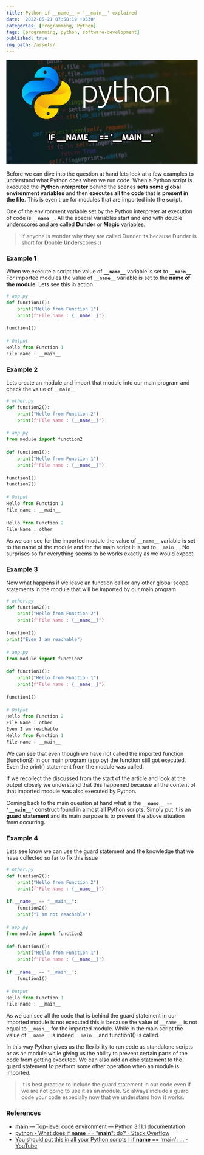 ```yaml
---
title: Python if __name__ = '__main__' explained
date: '2022-05-21 07:58:19 +0530'
categories: [Programming, Python]
tags: [programming, python, software-development]
published: true
img_path: /assets/
---
```


![Python Name Main Banner](images/python-name-main/python-name-main-banner.png)

Before we can dive into the question at hand lets look at a few examples to understand what Python does when we run code. When a Python script is executed the **Python interpreter** behind the scenes **sets some global environment variables** and then **executes all the code** that is **present in the file**. This is even true for modules that are imported into the script.

One of the environment variable set by the Python interpreter at execution of code is **`__name__`**. All the special variables start and end with double underscores and are called **Dunder** or **Magic** variables.

> If anyone is wonder why they are called Dunder its because Dunder is short for **D**ouble **Under**scores :)

### Example 1

When we execute a script the value of **`__name__`** variable is set to **`__main__`** For imported modules the value of **`__name__`** variable is set to the **name of the module**. Lets see this in action.

```python
# app.py
def function1():
    print("Hello from Function 1")
    print(f"File name : {__name__}")
    
function1()
    
# Output
Hello from Function 1
File name : __main__
```

### Example 2

Lets create an module and import that module into our main program and check the value of `__main__`

```python
# other.py
def function2():
    print("Hello from Function 2")
    print(f"File Name : {__name__}")
    
# app.py
from module import function2

def function1():
    print("Hello from Function 1")
    print(f"File name : {__name__}")
    
function1()
function2()

# Output
Hello from Function 1
File name : __main__

Hello from Function 2
File Name : other
```

As we can see for the imported module the value of `__name__` variable is set to the name of the module and for the main script it is set to `__main__`. No surprises so far everything seems to be works exactly as we would expect.

### Example 3

Now what happens if we leave an function call or any other global scope statements in the module that will be imported by our main program

```python
# other.py
def function2():
    print("Hello from Function 2")
    print(f"File Name : {__name__}")
    
function2()
print("Even I am reachable")

# app.py
from module import function2

def function1():
    print("Hello from Function 1")
    print(f"File name : {__name__}")
    
function1()

# Output
Hello from Function 2
File Name : other
Even I am reachable
Hello from Function 1
File name : __main__
```

We can see that even though we have not called the imported function (function2) in our main program (app.py) the function still got executed. Even the print() statement from the module was called.

If we recollect the discussed from the start of the article and look at the output closely we understand that this happened because all the content of that imported module was also executed by Python.

Coming back to the main question at hand what is the **`__name__ == '__main__'`** construct found in almost all Python scripts. Simply put it is an **guard statement** and its main purpose is to prevent the above situation from occurring.

### Example 4

Lets see know we can use the guard statement and the knowledge that we have collected so far to fix this issue

```python
# other.py
def function2():
    print("Hello from Function 2")
    print(f"File Name : {__name__}")
    
if __name__ == "__main__":
    function2()
    print("I am not reachable")
    
# app.py
from module import function2

def function1():
    print("Hello from Function 1")
    print(f"File name : {__name__}")
    
if __name__ == '__main__':
    function1()

# Output
Hello from Function 1
File name : __main__
```

As we can see all the code that is behind the guard statement in our imported module is not executed this is because the value of `__name__` is not equal to `__main__` for the imported module. While in the main script the value of `__name__` is indeed `__main__` and function1() is called.

In this way Python gives us the flexibility to run code as standalone scripts or as an module while giving us the ability to prevent certain parts of the code from getting executed. We can also add an else statement to the guard statement to perform some other operation when an module is imported.

> It is best practice to include the guard statement in our code even if we are not going to use it as an module. So always include a guard code your code especially now that we understand how it works.

### References

- [__main__ — Top-level code environment — Python 3.11.1 documentation](https://docs.python.org/3/library/__main__.html)
- [python - What does if __name__ == "__main__": do? - Stack Overflow](https://stackoverflow.com/questions/419163/what-does-if-name-main-do)
- [You should put this in all your Python scripts \| if __name__ == '__main__': ... - YouTube](https://www.youtube.com/watch?v=g_wlZ9IhbTs)